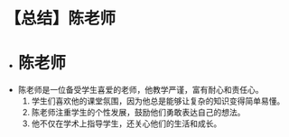 # 【总结】陈老师

-   # 陈老师
-   陈老师是一位备受学生喜爱的老师，他教学严谨，富有耐心和责任心。
    1.  学生们喜欢他的课堂氛围，因为他总是能够让复杂的知识变得简单易懂。
    2.  陈老师注重学生的个性发展，鼓励他们勇敢表达自己的想法。
    3.  他不仅在学术上指导学生，还关心他们的生活和成长。